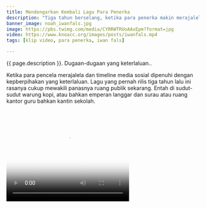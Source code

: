 ```yaml
---
title: Mendengarkan Kembali Lagu Para Penerka
description: "Tiga tahun berselang, ketika para penerka makin merajalela"
banner_image: noah_iwanfals.jpg
image: https://pbs.twimg.com/media/CYRRWTRUoAAxEpm?format=jpg
video: https://www.knoacc.org/images/posts/iwanfals.mp4
tags: [klip video, para penerka, iwan fals]

---
```

{{ page.description }}. Dugaan-dugaan yang keterlaluan..

<!--more-->
Ketika para pencela merajalela dan timeline media sosial dipenuhi dengan kepberpihakan yang keterlaluan. Lagu yang pernah rilis tiga tahun lalu ini rasanya cukup mewakili panasnya ruang publik sekarang. Entah di sudut-sudut warung kopi, atau bahkan emperan langgar dan surau atau ruang kantor guru bahkan kantin sekolah.

<video width="320" height="240" poster="{{ page.image }}" controls="">
  <source src="{{ page.video }}" type="video/mp4">

Your browser does not support the video tag.
</video>

### Pesta Sate

Mau menulis tentang _pulitik_, takut kena sembelih. Ya sudah posting video saja sambil ngemil sate kambing yang cuma bisa kita nikmati setahun sekali ini.
